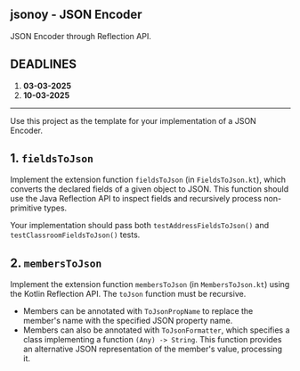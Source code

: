 ## jsonoy - JSON Encoder

JSON Encoder through Reflection API.

## DEADLINES

1. **03-03-2025**
1. **10-03-2025**

***

Use this project as the template for your implementation of a JSON Encoder.

## 1. `fieldsToJson` 

Implement the extension function `fieldsToJson` (in `FieldsToJson.kt`), which
converts the declared fields of a given object to JSON. This function should use
the Java Reflection API to inspect fields and recursively process non-primitive
types.

Your implementation should pass both `testAddressFieldsToJson()` and
`testClassroomFieldsToJson()` tests.

## 2. `membersToJson`

Implement the extension function `membersToJson` (in `MembersToJson.kt`) using
the Kotlin Reflection API. The `toJson` function must be recursive.

- Members can be annotated with `ToJsonPropName` to replace the member's name
  with the specified JSON property name.
- Members can also be annotated with `ToJsonFormatter`, which specifies a class
  implementing a function `(Any) -> String`. This function provides an
  alternative JSON representation of the member's value, processing it.
